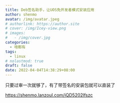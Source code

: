 ```yaml
---
title: Deb签名助手，让UOS免开发者模式安装应用
author: shenmo
avatar: /img/avatar.jpeg
# authorlink: https://author.site
# cover: /img/Icey-view.png
# images:
#   - /img/cover.jpg
categories:
  - 啥都有
tags:
  - linux
# nolastmod: true
draft: false
date: 2022-04-04T14:38:29+08:00
---
```


只要过审一次就够了，有了带签名的安装包就可以直装了

<!--more-->

https://shenmo.lanzoul.com/iQD5202lfszc
